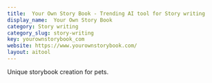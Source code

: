 ```yaml
---
title:  Your Own Story Book - Trending AI tool for Story writing
display_name:  Your Own Story Book
category: Story writing
category_slug: story-writing
key: yourownstorybook_com
website: https://www.yourownstorybook.com/
layout: aitool
---
```


Unique storybook creation for pets.
